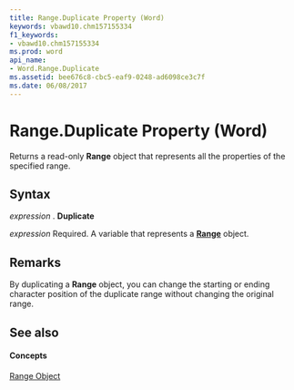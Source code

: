 ```yaml
---
title: Range.Duplicate Property (Word)
keywords: vbawd10.chm157155334
f1_keywords:
- vbawd10.chm157155334
ms.prod: word
api_name:
- Word.Range.Duplicate
ms.assetid: bee676c8-cbc5-eaf9-0248-ad6098ce3c7f
ms.date: 06/08/2017
---
```



# Range.Duplicate Property (Word)

Returns a read-only  **Range** object that represents all the properties of the specified range.


## Syntax

 _expression_ . **Duplicate**

 _expression_ Required. A variable that represents a **[Range](Word.Range.md)** object.


## Remarks

By duplicating a  **Range** object, you can change the starting or ending character position of the duplicate range without changing the original range.


## See also


#### Concepts


[Range Object](Word.Range.md)

